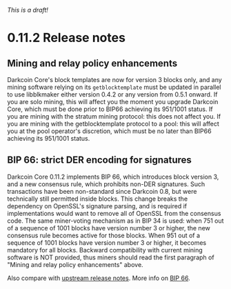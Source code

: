 *This is a draft!*

0.11.2 Release notes
====================

Mining and relay policy enhancements
------------------------------------

Darkcoin Core's block templates are now for version 3 blocks only, and any mining software relying on its `getblocktemplate` must be updated in parallel to use libblkmaker either version 0.4.2 or any version from 0.5.1 onward. If you are solo mining, this will affect you the moment you upgrade Darkcoin Core, which must be done prior to BIP66 achieving its 951/1001 status. If you are mining with the stratum mining protocol: this does not affect you. If you are mining with the getblocktemplate protocol to a pool: this will affect you at the pool operator's discretion, which must be no later than BIP66 achieving its 951/1001 status.


BIP 66: strict DER encoding for signatures
------------------------------------------

Darkcoin Core 0.11.2 implements BIP 66, which introduces block version 3, and a new consensus rule, which prohibits non-DER signatures. Such transactions have been non-standard since Darkcoin 0.8, but were technically still permitted inside blocks.
This change breaks the dependency on OpenSSL's signature parsing, and is required if implementations would want to remove all of OpenSSL from the consensus code.
The same miner-voting mechanism as in BIP 34 is used: when 751 out of a sequence of 1001 blocks have version number 3 or higher, the new consensus rule becomes active for those blocks. When 951 out of a sequence of 1001 blocks have version number 3 or higher, it becomes mandatory for all blocks.
Backward compatibility with current mining software is NOT provided, thus miners should read the first paragraph of "Mining and relay policy enhancements" above.

Also compare with [upstream release notes](https://github.com/bitcoin/bitcoin/blob/0.10/doc/release-notes.md#mining-and-relay-policy-enhancements).
More info on [BIP 66](https://github.com/bitcoin/bips/blob/master/bip-0066.mediawiki).
